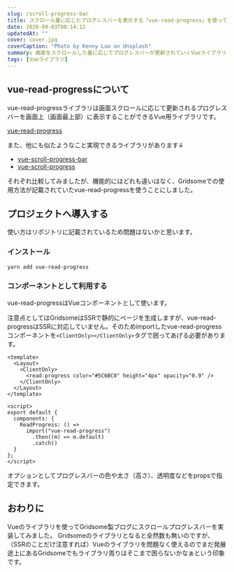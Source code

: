 ```yaml
---
slug: /scroll-progress-bar
title: スクロール量に応じたプログレスバーを表示する「vue-read-progress」を使ってみた
date: 2020-09-03T00:14:13
updatedAt: ""
cover: cover.jpg
coverCaption: "Photo by Kenny Luo on Unsplash"
summary: 画面をスクロールした量に応じてプログレスバーが更新されていくVueライブラリ「vue-read-progress」をGridsomeで構築した本ブログで使ってみた。
tags: [Vueライブラリ]
---
```


## vue-read-progressについて

vue-read-progressライブラリは画面スクロールに応じて更新されるプログレスバーを画面上（画面最上部）に表示することができるVue用ライブラリです。

[vue-read-progress](https://github.com/ajerez/vue-read-progress)

また、他にも似たようなこと実現できるライブラリがあります↓

- [vue-scroll-progress-bar](https://github.com/guillaumebriday/vue-scroll-progress-bar)
- [vue-scroll-progress](https://github.com/spemer/vue-scroll-progress)

それぞれ比較してみましたが、機能的にはどれも違いはなく、Gridsomeでの使用方法が記載されていたvue-read-progressを使うことにしました。

## プロジェクトへ導入する

使い方はリポジトリに記載されているため問題はないかと思います。

### インストール

```bash
yarn add vue-read-progress
```

### コンポーネントとして利用する

vue-read-progressはVueコンポーネントとして使います。

注意点としてはGridsomeはSSRで静的にページを生成しますが、vue-read-progressはSSRに対応していません。そのためimportしたvue-read-progressコンポーネントを`<ClientOnly></ClientOnly>`タグで囲ってあげる必要があります。


```markup
<template>
  <Layout>
    <ClientOnly>
      <read-progress color="#5C6BC0" height="4px" opacity="0.9" />
    </ClientOnly>
  </Layout>
</template>

<script>
export default {
  components: {
    ReadProgress: () =>
      import("vue-read-progress")
        .then((m) => m.default)
        .catch()
  }
};
</script>
```

オプションとしてプログレスバーの色や太さ（高さ）、透明度などをpropsで指定できます。

## おわりに

Vueのライブラリを使ってGridsome製ブログにスクロールプログレスバーを実装してみました。
Gridsomeのライブラリとなると全然数も無いのですが、（SSRのことだけ注意すれば）Vueのライブラリを問題なく使えるのでまだ発展途上にあるGridsomeでもライブラリ周りはそこまで困らないかなぁという印象です。